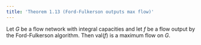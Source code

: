 ```yaml
---
title: 'Theorem 1.13 (Ford-Fulkerson outputs max flow)'
---
```


Let $G$ be a flow network with integral capacities and let $f$ be a
flow output by the Ford-Fulkerson algorithm. Then $\text{val}(f)$ is a
maximum flow on $G$.
